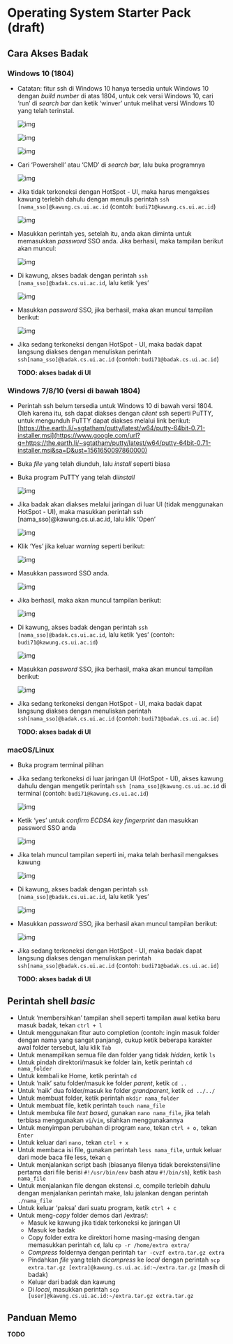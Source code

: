 # Operating System Starter Pack (draft)

## Cara Akses Badak

### **Windows 10 (1804)**

- Catatan: fitur ssh di Windows 10 hanya tersedia untuk Windows 10 dengan *build number* di atas 1804, untuk cek versi Windows 10, cari ‘run’ di *search bar* dan ketik ‘winver’ untuk melihat versi Windows 10 yang telah terinstal.

  ![img](https://lh5.googleusercontent.com/2Baq_iqBUKl4vpH72U296TuSeNghq5HLqQ-e7MZSktW3bV-lj-kroKaVTFTW9wsxb0ZAKUn0kxFj6t_jz_rIbGxMuns2KjvSxrsPq203AqaPsaCg4vGwnAqgkKobGldqMSoSZHRb)

  ![img](https://lh5.googleusercontent.com/rwyoF9QT37_tzw5JUb5fQu7qTPc703WqsQmVvIERjr2KYFAiuOrUp7qoxBko5NYKlrOsnJBkxmrEjnHai0EGc6nvJ79_WrfFwmE7Y1o2FgnBNXbh0JAQ7MkFO2BSPigQX_5nb0jO)

  ![img](https://lh4.googleusercontent.com/Q_snV1YvqDwrxnaWqYGiSE159RxHwTVD3oGB3eSu-5DH4menlFSJMVkeLbTfiG8u2qe13fHVo0cAlmwb6KCQ77YXM2-zk-DkImthtgXX3wIhaiWIWG_S5WVUu7M4H5gEjAFIMFpT)

- Cari ‘Powershell’ atau ‘CMD’ di *search bar*, lalu buka programnya

  ![img](https://lh4.googleusercontent.com/NADFcz5z20mkIazaqoWFfkqLoQOWctwrsnytdso-E_ZyMwG9alQBsEQYyJ8Xgwr27qhXzAuoOJ9cxrQQl9tnR4daXtl8GvrR_JSo76wY9Qq39dCnQNDXWWqH6voxgoQnFDqepgy1)

- Jika tidak terkoneksi dengan HotSpot - UI, maka harus mengakses kawung terlebih dahulu dengan menulis perintah ```ssh [nama_sso]@kawung.cs.ui.ac.id``` (contoh: ```budi71@kawung.cs.ui.ac.id```)

  ![img](https://lh3.googleusercontent.com/zS-twONlnX05bkWdtb5w8p0L0mFMWtEO23G3LcYA3KRMi5WlKtuNUP7un1xszWjdlBD4njq1cleEv5ikULY_pZx7uXFUeYHvz65nH-aAy8BmooBRq3vvx3jVu52JWgBTayDNDdwO)

- Masukkan perintah yes, setelah itu, anda akan diminta untuk memasukkan *password* SSO anda. Jika berhasil, maka tampilan berikut akan muncul:

  ![img](https://lh3.googleusercontent.com/Cbw14ZFPR7C4xuNzPcE1fPpCGio7hq2iNVrYdxmF6P8v06UGYmqOSb5xlbnpaiC3YFFI72cammS01byrgd-U080HAbwrm9l3Ur_vv2a1Z8UzQv88dIgvxK0scmysV-uR_gRGtkY8)

- Di kawung, akses badak dengan perintah ```ssh [nama_sso]@badak.cs.ui.ac.id```, lalu ketik ‘yes’

  ![img](https://lh5.googleusercontent.com/kD5wrY3CvQEQnqS-OZDfaLwUGBzIsh97wPpgExwef8tPm72ejdzQBdQZ6BEGj3Cz4NPqzUbdIBCWJRpTkp2wGR7JERPJTB-sjOUtvaODt3oH3OJFqDLFBJCP1L1jPM4GTElZ9C_6)

- Masukkan *password* SSO, jika berhasil, maka akan muncul tampilan berikut:

  ![img](https://lh6.googleusercontent.com/12SSAfge7ffQqFDPQ0x0mUSuK-tqnypyBP0V-_Qnkh4ZQjNeirsKUrpWJcUPeVB4cAmRKTzfG1ZWv99vIhY0ccXTSmwwMppMjju6RrG9W01avErMvYlDJ7sz-85-aKzpvz8u8ZNd)

- Jika sedang terkoneksi dengan HotSpot - UI, maka badak dapat langsung diakses dengan menuliskan perintah ```ssh[nama_sso]@badak.cs.ui.ac.id``` (contoh: ```budi71@badak.cs.ui.ac.id```)

  **TODO: akses badak di UI**



### **Windows 7/8/10 (versi di bawah 1804)**

- Perintah ssh belum tersedia untuk Windows 10 di bawah versi 1804. Oleh karena itu, ssh dapat diakses dengan *client* ssh seperti PuTTY, untuk mengunduh PuTTY dapat diakses melalui link berikut:[https://the.earth.li/~sgtatham/putty/latest/w64/putty-64bit-0.71-installer.msi](https://www.google.com/url?q=https://the.earth.li/~sgtatham/putty/latest/w64/putty-64bit-0.71-installer.msi&sa=D&ust=1561650097860000)
- Buka *file* yang telah diunduh, lalu *install* seperti biasa
- Buka program PuTTY yang telah di*install*

  ![img](https://lh4.googleusercontent.com/e2V0dMV_QpDjgwOWYK4WCfgH_KOj8xnC_40ISGzeQ9JqfyNSmQOH8_4UnMsEnDyuTMeQdQ0K-n8HiJhUHut1dbciYkeeI2Q97izanFMwLMCEbDCB15p09Dn4DR3Po_zBidEUd24O)

- Jika badak akan diakses melalui jaringan di luar UI (tidak menggunakan HotSpot - UI), maka masukkan perintah ssh [nama_sso]@kawung.cs.ui.ac.id, lalu klik ‘Open’

  ![img](https://lh5.googleusercontent.com/KDZvJU-uyMLgsVr2eVEeY37Ag6-yUwJ_KZTzltzEqtMpYYD5IyNgw4LvlAuAni0H-YFIJu2TuFvOaZ9UBgIS2o3yjMEAT9h7DHJikFZpM3pRgz99bKOqvDrfCmptbZwpadXqpKnA)

- Klik ‘Yes’ jika keluar *warning* seperti berikut:

  ![img](https://lh5.googleusercontent.com/WHlJ1nGmOZmnZ1EPaDgP7RZ4UicJhT5NRsZ-VtX9SwIxfb3SvTJkNNGh9uXHAd4ZPImzw4ooqLUcVVBeKfPiJip-P6Z5Imoq-Itydd9i1qQ9BVSQnDMnPm5ou1ESLhXcT8z1cB44)



- Masukkan password SSO anda.

  ![img](https://lh4.googleusercontent.com/OoAy3zra3RbUzn66J2kkplcDbsqGujSkJ5mWnt0GRajN00xP_SU4yEcW_FrHdQEouA_kVPTadIcMWC8TFIaC1BbWoJLE9Nmvbfl0UcWmG1eyMOTuLO7COi04Un7ugkW5_2f95JL3)

- Jika berhasil, maka akan muncul tampilan berikut:

  ![img](https://lh5.googleusercontent.com/pP0ijHSZH-105l1c6ERZJ7SulZ59VkD-ndyx0y3Xo7oknM4obd5fd_RoftwxeOeZ7blvklWUaX3i8h52Mk-IhQLAidQqYfUOSVHdcsHk1h0hjfMNjO2jfGplqOyITu4o12P0z-HW)

- Di kawung, akses badak dengan perintah ```ssh [nama_sso]@badak.cs.ui.ac.id```, lalu ketik ‘yes’ (contoh: ```budi71@kawung.cs.ui.ac.id```)

  ![img](https://lh5.googleusercontent.com/BqCkwQedEd0omL1FZ1gLza_OrmZix57GmQCm1FLbc_h4CzRni8bgbqjizbI_SegtSJgCsBQCJ5nSIVkz2Bfrt0lZNTffJ8sbM5f-fo7Hz0zQxxfEjrOVoT5RufaJeCXO7roVjJyH)

- Masukkan *password* SSO, jika berhasil, maka akan muncul tampilan berikut:

  ![img](https://lh4.googleusercontent.com/S032tiPO1e7Kuax9YayLaGZqhE9bIy66UOWQ5sj5v2kR0VmwrpsMX6M3VuqVlp7tSyG5xh4yyQBqOYp3Y88DLeRhVXRSXkwKlB1_vKqLqNnqI5lXW0mtHte_LQY06YUkF4YK2PAL)

- Jika sedang terkoneksi dengan HotSpot - UI, maka badak dapat langsung diakses dengan menuliskan perintah ```ssh[nama_sso]@badak.cs.ui.ac.id``` (contoh: ```budi71@badak.cs.ui.ac.id```)

  **TODO: akses badak di UI**

  

### **macOS/Linux**

- Buka program terminal pilihan
- Jika sedang terkoneksi di luar jaringan UI (HotSpot - UI), akses kawung dahulu dengan mengetik perintah ```ssh [nama_sso]@kawung.cs.ui.ac.id``` di terminal (contoh: ```budi71@kawung.cs.ui.ac.id```)

  ![img](https://lh4.googleusercontent.com/6oyobv8s2hqC4EqXnAfAw6m9LRPY-PAo7_CiKCkVCboZk_gdIwGqv_4pacoKA0qb8pucGvDvvDZZHJq2FJgf6TqBgT1z_2Liof1PpRhwB-OsrJwnNIDvUr9O4MVuxWLbP5vIRHnt)



- Ketik ‘yes’ untuk *confirm* *ECDSA key fingerprint* dan masukkan password SSO anda

  ![img](https://lh3.googleusercontent.com/K_A9pk1ZHk-Ffi6eAN5wrNcvlh-Y-xHRIVhwY9HQjbSW7ohny5NNyMaXsTjnLWIjxoJLC9Ji0s2EoZEQsj0nPncwrabT8TCqVirCcKw1rg4m0zMmmS0drc_kIPwxAD6qYts2I9hY)

- Jika telah muncul tampilan seperti ini, maka telah berhasil mengakses kawung

  ![img](https://lh3.googleusercontent.com/vyDQMZZ9zVMyH9T9HRa7Q5b4tdvEjoV3RytisifszCV3Sfm1uT38916j7fyImUFYKA9oyVr1ieCayFD8yFPXhXhwey0zVAEKGxB0dlR6dFB2qbilDPynLn1Cod-zINED8gGP_PhP)

- Di kawung, akses badak dengan perintah ```ssh [nama_sso]@badak.cs.ui.ac.id```, lalu ketik ‘yes’

  ![img](https://lh4.googleusercontent.com/7r4CaGmm4YNvR2Wbce3cFt0ZeTppauiCm0m7QJXO7LqOxZdy9hX1xRqV1KaZVelu3vc1OgX10M1XQI5eC8xPh_Bmnkb43T9Sam0XQfh1MOaIIAHTsnSf4_KHcyvUlP224e2y7XjO)

- Masukkan *password* SSO, jika berhasil akan muncul tampilan berikut:

  ![img](https://lh6.googleusercontent.com/wF3dPjM-us--6j7di7wb4IUFiWtPyJfr-8CNfJUA4Zp5xvYYJhyum5iEUulAsNY27sn1qyMoSIJuNBx4GX0ctU3fUCdZVExyw_zMiph6PhNxaOMHQvozKGFct41KvWnGiwW6RgkK)

- Jika sedang terkoneksi dengan HotSpot - UI, maka badak dapat langsung diakses dengan menuliskan perintah ```ssh[nama_sso]@badak.cs.ui.ac.id``` (contoh: ```budi71@badak.cs.ui.ac.id```)

  **TODO: akses badak di UI**

  

## Perintah shell *basic*

- Untuk ‘membersihkan’ tampilan shell seperti tampilan awal ketika baru masuk badak, tekan ```ctrl + l```
- Untuk menggunakan fitur auto completion (contoh: ingin masuk folder dengan nama yang sangat panjang), cukup ketik beberapa karakter awal folder tersebut, lalu klik ```Tab```
- Untuk menampilkan semua file dan folder yang tidak *hidden*, ketik ```ls```
- Untuk pindah direktori/masuk ke folder lain, ketik perintah ```cd nama_folder```
- Untuk kembali ke Home, ketik perintah ```cd```
- Untuk ‘naik’ satu folder/masuk ke folder *parent*, ketik ``cd ..``
- Untuk ‘naik’ dua folder/masuk ke folder *grandparent*, ketik ``cd ../../``
- Untuk membuat folder, ketik perintah ```mkdir nama_folder```
- Untuk membuat file, ketik perintah ```touch nama_file```
- Untuk membuka file *text based*, gunakan ```nano nama_file```, jika telah terbiasa menggunakan ``vi``/``vim``, silahkan menggunakannya
- Untuk menyimpan perubahan di program ```nano```, tekan ``ctrl + o,`` tekan ``Enter``
- Untuk keluar dari ``nano,`` tekan ``ctrl + x``
- Untuk membaca isi file, gunakan perintah ``less nama_file``, untuk keluar dari mode baca file less, tekan ``q``
- Untuk menjalankan script bash (biasanya filenya tidak berekstensi/line pertama dari file berisi ``#!/usr/bin/env`` bash atau ``#!/bin/sh``), ketik ``bash nama_file``
- Untuk menjalankan file dengan ekstensi .c, compile terlebih dahulu dengan menjalankan perintah make, lalu jalankan dengan perintah ``./nama_file``
- Untuk keluar ‘paksa’ dari suatu program, ketik ``ctrl + c``
- Untuk meng-*copy* folder demos dari /extras/:
  - Masuk ke kawung jika tidak terkoneksi ke jaringan UI
  - Masuk ke badak
  - Copy folder extra ke direktori home masing-masing dengan memasukkan perintah ```cd```, lalu ``cp -r /home/extra extra/``
  - *Compress* foldernya dengan perintah ``tar -cvzf extra.tar.gz extra``
  - Pindahkan *file* yang telah di*compress* ke *local* dengan perintah ``scp extra.tar.gz [extra]@kawung.cs.ui.ac.id:~/extra.tar.gz`` (masih di badak)
  - Keluar dari badak dan kawung
  - Di *local*, masukkan perintah ``scp [user]@kawung.cs.ui.ac.id:~/extra.tar.gz extra.tar.gz``



## Panduan Memo

**TODO**
